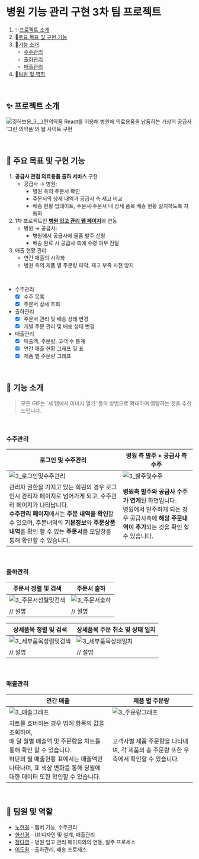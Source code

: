 # 병원 기능 관리 구현 3차 팀 프로젝트
1. ✨[프로젝트 소개](#-프로젝트-소개)
2. 📌[주요 목표 및 구현 기능](#-주요-목표-및-구현-기능)
3. 🔧[기능 소개](#-기능-소개)
   - [수주관리](#수주관리)
   - [출하관리](#출하관리)
   - [매출관리](#매출관리)
4. 👬[팀원 및 역할](#-팀원-및-역할)

</br>

## ✨ 프로젝트 소개
![깃허브용_3_그린의약품](https://github.com/user-attachments/assets/41933feb-9977-4039-9b78-d8c7daa015f8)
React를 이용해 병원에 의료용품을 납품하는 가상의 공급사 '그린 의약품'의 웹 사이트 구현

</br>

## 📌 주요 목표 및 구현 기능
1. **공급사 관점 의료용품 출하 서비스** 구현
   - 공급사 → 병원: 
     - 병원 측의 주문서 확인
     - 주문서의 상세 내역과 공급사 측 재고 비교
     - 배송 현황 업데이트, 주문서·주문서 내 상세 품목 배송 현황 일치하도록 자동화
2. 1차 프로젝트인 <u>**[병원 입고 관리 웹 페이지](https://github.com/sunkh964/Team3)**</u>와 연동
   - 병원 → 공급사:
     -  병원에서 공급사에 물품 발주 신청
     -  배송 완료 시 공급사 측에 수령 여부 전달
3. 매출 현황 관리
   - 연간 매출의 시각화
   - 병원 측의 제품 별 주문량 파악, 재고 부족 사전 방지

</br>

- 수주관리
  - [x] 수주 목록
  - [x] 주문서 상세 조회
- 출하관리
  - [x] 주문서 관리 및 배송 상태 변경
  - [x] 개별 주문 관리 및 배송 상태 변경
- 매출관리
  - [x] 매출액, 주문량, 고객 수 통계
  - [x] 연간 매출 현황 그래프 및 표
  - [x] 제품 별 주문량 그래프

<br>

## 🔧 기능 소개
> 모든 GIF는 '새 탭에서 이미지 열기' 등의 방법으로 확대하여 열람하는 것을 추천 드립니다.

<br>

### 수주관리
| 로그인 및 수주관리 | 병원 측 발주 + 공급사 측 수주 |
| --- | --- |
| ![3_로그인및수주관리](https://github.com/user-attachments/assets/ddbf1bb9-9f77-4097-9f9b-738ef5b5d8cb) | ![3_발주및수주](https://github.com/user-attachments/assets/ec90a8fb-905b-41fb-85e7-10dcee7fc8b6) |
| 관리자 권한을 가지고 있는 회원의 경우 로그인시 관리자 페이지로 넘어가게 되고, 수주관리 페이지가 나타납니다. </br> **수주관리 페이지**에서는 **주문 내역을 확인**할 수 있으며, 주문내역의 **기본정보**와 **주문상품 내역**을 확인 할 수 있는 **주문서**를 모달창을 통해 확인할 수 있습니다.  | **병원측 발주와 공급사 수주가 연계**된 화면입니다. </br> 병원에서 발주하게 되는 경우 공급사측에 **해당 주문내역이 추가**되는 것을 확인 할 수 있습니다. |

<br>

### 출하관리
| 주문서 정렬 및 검색 | 주문서 출하 |
| --- | --- |
| ![3_주문서정렬및검색](https://github.com/user-attachments/assets/335d1327-08a0-40de-8e32-ed699e7a88ab) | ![3_주문서출하](https://github.com/user-attachments/assets/71bab562-55a2-4cd7-9f71-6f931599b123) |
| // 설명 | // 설명 |

| 상세품목 정렬 및 검색 | 상세품목 주문 취소 및 상태 일치 |
| --- | --- |
| ![3_세부품목정렬및검색](https://github.com/user-attachments/assets/a20f6d5e-531e-4e3e-8672-1204a2c453bf) | ![3_세부품목상태일치](https://github.com/user-attachments/assets/fcb039f7-8b87-48af-93d5-b271550a2e4f) |
| // 설명 | // 설명 |

<br>

### 매출관리
| 연간 매출 | 제품 별 주문량 |
| --- | --- |
| ![3_매출그래프](https://github.com/user-attachments/assets/d63fafe3-c104-4b74-9ad5-1bf7f7feba7a) | ![3_주문량그래프](https://github.com/user-attachments/assets/6b7094e4-d0fb-4a05-b5ca-d37e4e80519f) |
| 차트를 호버하는 경우 범례 항목의 값을 조회하여, </br> 매 달 월별 매출액 및 주문량을 차트를 통해 확인 할 수 있습니다. </br> 하단의 월 매출현황 표에서는 매출액만 나타나며, 표 색상 변화를 통해 당월에 대한 데이터 또한 확인할 수 있습니다. | 고객사별 제품 주문량을 나타내며, 각 제품의 총 주문량 또한 우측에서 확인할 수 있습니다. |

<br>

## 👬 팀원 및 역할
- [<u>노현경</u>](https://github.com/nohk1113) - 멤버 기능, 수주관리
- [<u>한선경</u>](https://github.com/sunkh964)  - UI 디자인 및 설계, 매출관리
- [<u>정다영</u>](https://github.com/da9630jj) - 병원 입고 관리 페이지와의 연동, 발주 프로세스
- [<u>이도원</u>](https://github.com/nubbp) - 출하관리, 배송 프로세스
